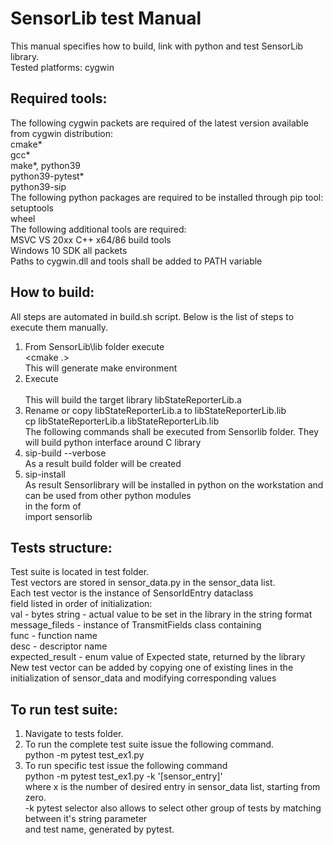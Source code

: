 # SensorLib test Manual

This manual specifies how to build, link with python and test SensorLib library.  
Tested platforms: cygwin   

## Required tools:

The following cygwin packets are required of the latest version available from cygwin distribution:  
cmake*  
gcc*  
make*,
python39  
python39-pytest*   
python39-sip  
The following python packages are required to be installed through pip tool:  
setuptools  
wheel  
The following additional tools are required:  
MSVC VS 20xx C++ x64/86 build tools  
Windows 10 SDK all packets  
Paths to cygwin.dll and tools shall be added to PATH variable   

## How to build:

All steps are automated in build.sh script. Below is the list of steps to execute them manually.  
1. From SensorLib\lib folder execute   
    <cmake .>  
This will generate make environment  
2. Execute  
    <make>  
This will build the target library libStateReporterLib.a  
3. Rename or copy libStateReporterLib.a to libStateReporterLib.lib  
    cp libStateReporterLib.a libStateReporterLib.lib  
The following commands shall be executed from Sensorlib folder. They will build python interface around C library  
4. sip-build --verbose  
As a result build folder will be created  
5. sip-install  
As result  Sensorlibrary will be installed in python on the workstation and can be used from other python modules  
in the form of   
import sensorlib  

## Tests structure:

Test suite is located in test folder.   
Test vectors are stored in sensor_data.py in the sensor_data list.  
Each test vector is the instance of SensorIdEntry dataclass  
field listed in order of initialization:   
val - bytes string  - actual value to be set in the library in the string format  
message_fileds - instance of TransmitFields class containing   
  func - function name  
  desc - descriptor name  
expected_result - enum value of Expected state, returned by the library  
New test vector can be added by copying one of existing lines in the initialization of sensor_data and modifying corresponding values  

## To run test suite:

1. Navigate to tests folder.  
2. To run the complete test suite issue the following command.  
python -m pytest test_ex1.py  
3. To run specific test issue the following command  
python -m pytest test_ex1.py -k '[sensor_entry<x>]'  
where x is the number of desired entry in sensor_data list, starting from zero.   
-k pytest selector also allows to select other group of tests by matching between it's string parameter  
and test name, generated by pytest.  

